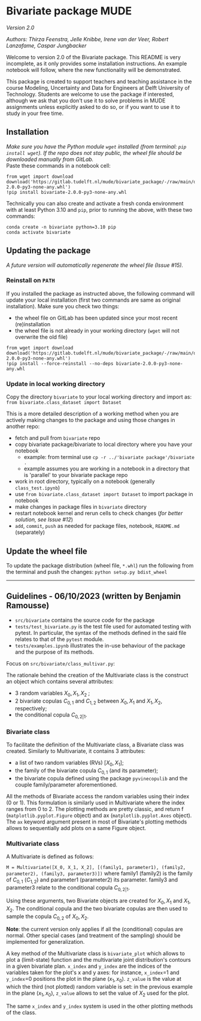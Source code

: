 # Bivariate package MUDE
*Version 2.0*

*Authors: Thirza Feenstra, Jelle Knibbe, Irene van der Veer, Robert Lanzafame, Caspar Jungbacker*

Welcome to version 2.0 of the Bivariate package. This README is very incomplete, as it only provides some installation instructions. An example notebook will follow, where the new functionality will be demonstrated.

This package is created to support teachers and teaching assistance in the course Modeling, Uncertainty and Data for Engineers at Delft University of Technology. Students are welcome to use the package if interested, although we ask that you don't use it to solve problems in MUDE assignments unless explicitly asked to do so, or if you want to use it to study in your free time.

## Installation

*Make sure you have the Python module `wget` installed (from terminal: `pip install wget`). If the repo does not stay public, the wheel file should be downloaded manually from GitLab.*  
Paste these commands in a notebook cell:  
```
from wget import download  
download('https://gitlab.tudelft.nl/mude/bivariate_package/-/raw/main/dist/bivariate-2.0.0-py3-none-any.whl')  
!pip install bivariate-2.0.0-py3-none-any.whl
```

Technically you can also create and activate a fresh conda environment with at least Python 3.10 and `pip`, prior to running the above, with these two commands:  
```
conda create -n bivariate python=3.10 pip  
conda activate bivariate  
```


## Updating the package

*A future version will automatically regenerate the wheel file (Issue #15).*

### Reinstall on `PATH`

If you installed the package as instructed above, the following command will update your local installation (first two commands are same as original installation). Make sure you check two things:
- the wheel file on GitLab has been updated since your most recent (re)installation
- the wheel file is not already in your working directory (`wget` will not overwrite the old file)  

```
from wget import download  
download('https://gitlab.tudelft.nl/mude/bivariate_package/-/raw/main/dist/bivariate-2.0.0-py3-none-any.whl')  
!pip install --force-reinstall --no-deps bivariate-2.0.0-py3-none-any.whl
```

### Update in local working directory

Copy the directory `bivariate` to your local working directory and import as:
```from bivariate.class_dataset import Dataset```

This is a more detailed description of a working method when you are actively making changes to the package and using those changes in another repo:  
- fetch and pull from `bivariate` repo
- copy bivariate package/bivariate to local directory where you have your notebook  
  - example: from terminal use `cp -r ../'bivariate package'/bivariate .`  
  - example assumes you are working in a notebook in a directory that is 'parallel' to your bivariate package repo  
- work in root directory, typically on a notebook (generally `class_test.ipynb`)
- use `from bivariate.class_dataset import Dataset` to import package in notebook 
- make changes in package files in `bivariate` directory
- restart notebook kernel and rerun cells to check changes (*for better solution, see Issue #12*)
- `add`, `commit`, `push` as needed for package files, notebook, `README.md` (separately)

## Update the wheel file

To update the package distribution (wheel file, `*.whl`) run the following from the terminal and push the changes:
```python setup.py bdist_wheel```


------------------------------
## Guidelines - 06/10/2023 (written by Benjamin Ramousse)

- `src/bivariate` contains the source code for the package
- `tests/test_bivariate.py` is the test file used for automated testing with pytest. In particular, the syntax of the 
methods defined in the said file relates to that of the `pytest` module.
- `tests/examples.ipynb` illustrates the in-use behaviour of the package and the purpose of its methods.

Focus on `src/bivariate/class_multivar.py`:

The rationale behind the creation of the Multivariate class is the construct an object which contains several attributes:
- 3 random variables $X_0, X_1, X_2$ ;
- 2 bivariate copulas $C_{0,1}$ and $C_{1,2}$ between $X_0, X_1$ and $X_1, X_2$, respectively;
- the conditional copula $C_{0,2|1}$.


### Bivariate class
To facilitate the definition of the Multivariate class, a Bivariate class was created. Similarly to Multivariate, 
it contains 3 attributes:
- a list of two random variables (RVs) $[X_0, X_1]$;
- the family of the bivariate copula $C_{0,1}$ (and its parameter);
- the bivariate copula defined using the package `pyvinecopulib` and the couple family/parameter aforementioned.

All the methods of Bivariate access the random variables using their index (0 or 1). This formulation is similarly used
in Multivariate where the index ranges from 0 to 2. The plotting methods are pretty classic, and return f 
(`matplotlib.pyplot.Figure` object) and ax (`matplotlib.pyplot.Axes` object). The `ax` keyword argument present in most 
of Bivariate's plotting methods allows to sequentially add plots on a same Figure object.

### Multivariate class

A Multivariate is defined as follows:

`M = Multivariate([X_0, X_1, X_2], [(family1, parameter1), (family2, parameter2), (family3, parameter3)])`
where family1 (family2) is the family of $C_{0,1}$ ($C_{1,2}$) and parameter1 (parameter2) its parameter. family3 
and parameter3 relate to the conditional copula $C_{0,2|1}$.

Using these arguments, two Bivariate objects are created for $X_0, X_1$ and $X_1, X_2$. The conditional copula and 
the two bivariate copulas are then used to sample the copula $C_{0,2}$ of $X_0, X_2$. 

**Note**: the current version only applies if all the (conditional) copulas are normal. Other special cases (and treatment of the sampling) should be implemented for generalization.

A key method of the Multivariate class is `bivariate_plot` which allows to plot a (limit-state) function and the 
multivariate joint distribution's contours in a given bivariate plan. `x_index` and `y_index` are the indices of the 
variables taken for the plot's x and y axes: for instance, `x_index`=1 and `y_index`=0 positions the plot in the plane 
$(x_1, x_0)$. `z_value` is the value at which the third (not plotted) random variable is set: in the previous example
in the plane $(x_1, x_0)$, `z_value` allows to set the value of $X_2$ used for the plot. 

The same `x_index` and `y_index` system is used in the other plotting methods of the class.

